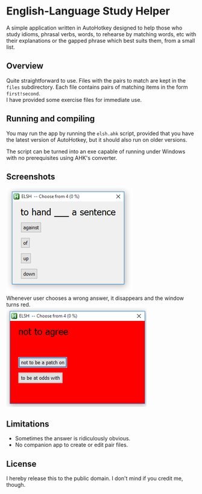 # English-Language Study Helper
A simple application written in AutoHotkey designed to help those who study idioms, phrasal verbs, words, to rehearse by matching words, etc with their explanations or the gapped phrase which best suits them, from a small list.
## Overview
Quite straightforward to use. Files with the pairs to match are kept in the `files` subdirectory. Each file contains pairs of matching items in the form `first!second`.
<br> I have provided some exercise files for immediate use.
## Running and compiling
You may run the app by running the `elsh.ahk` script, provided that you have the latest version of AutoHotkey, but it should also run on older versions.

The script can be turned into an exe capable of running under Windows with no prerequisites using AHK's converter.

## Screenshots
![Variants window](https://raw.githubusercontent.com/petru-dimitriu/elsh/master/screen1.png)
<br>
Whenever user chooses a wrong answer, it disappears and the window turns red.
<Br>
![Variants window turns red when user gets answer wrong.](https://raw.githubusercontent.com/petru-dimitriu/elsh/master/screen2.png)

## Limitations
* Sometimes the answer is ridiculously obvious.
* No companion app to create or edit pair files.

## License
I hereby release this to the public domain. I don't mind if you credit me, though.
